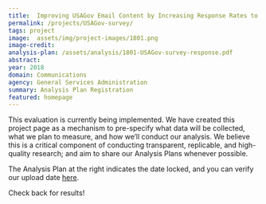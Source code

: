 ```yaml
---
title:  Improving USAGov Email Content by Increasing Response Rates to a Subscriber Feedback Survey
permalink: /projects/USAGov-survey/
tags: project  
image:  assets/img/project-images/1801.png
image-credit: 
analysis-plan: /assets/analysis/1801-USAGov-survey-response.pdf
abstract: 
year: 2018  
domain: Communications
agency: General Services Administration
summary: Analysis Plan Registration
featured: homepage
---
```

This evaluation is currently being implemented. We have created this project page as a mechanism to pre-specify what data will be collected, what we plan to measure, and how we’ll conduct our analysis. We believe this is a critical component of conducting transparent, replicable, and high-quality research; and aim to share our Analysis Plans whenever possible.

The Analysis Plan at the right indicates the date locked, and you can verify our upload date <a href="https://github.com/gsa-oes/office-of-evaluation-sciences/tree/master/assets/analysis">here</a>. 

Check back for results!
